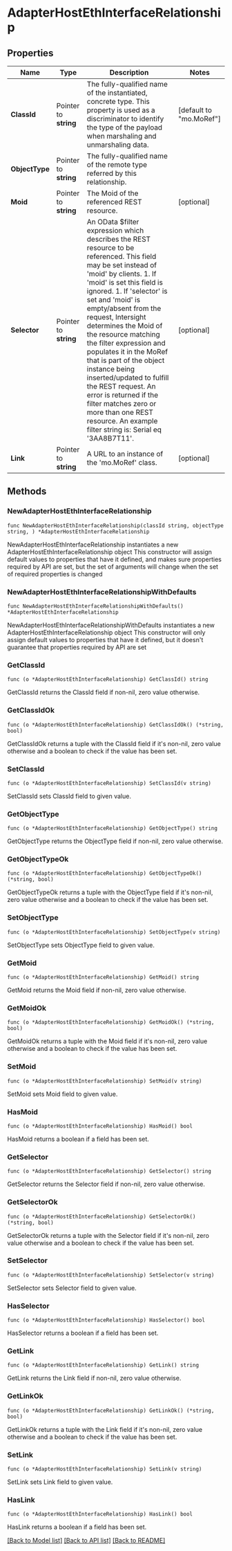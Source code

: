 # AdapterHostEthInterfaceRelationship

## Properties

Name | Type | Description | Notes
------------ | ------------- | ------------- | -------------
**ClassId** | Pointer to **string** | The fully-qualified name of the instantiated, concrete type. This property is used as a discriminator to identify the type of the payload when marshaling and unmarshaling data. | [default to "mo.MoRef"]
**ObjectType** | Pointer to **string** | The fully-qualified name of the remote type referred by this relationship. | 
**Moid** | Pointer to **string** | The Moid of the referenced REST resource. | [optional] 
**Selector** | Pointer to **string** | An OData $filter expression which describes the REST resource to be referenced. This field may be set instead of &#39;moid&#39; by clients. 1. If &#39;moid&#39; is set this field is ignored. 1. If &#39;selector&#39; is set and &#39;moid&#39; is empty/absent from the request, Intersight determines the Moid of the resource matching the filter expression and populates it in the MoRef that is part of the object instance being inserted/updated to fulfill the REST request. An error is returned if the filter matches zero or more than one REST resource. An example filter string is: Serial eq &#39;3AA8B7T11&#39;. | [optional] 
**Link** | Pointer to **string** | A URL to an instance of the &#39;mo.MoRef&#39; class. | [optional] 

## Methods

### NewAdapterHostEthInterfaceRelationship

`func NewAdapterHostEthInterfaceRelationship(classId string, objectType string, ) *AdapterHostEthInterfaceRelationship`

NewAdapterHostEthInterfaceRelationship instantiates a new AdapterHostEthInterfaceRelationship object
This constructor will assign default values to properties that have it defined,
and makes sure properties required by API are set, but the set of arguments
will change when the set of required properties is changed

### NewAdapterHostEthInterfaceRelationshipWithDefaults

`func NewAdapterHostEthInterfaceRelationshipWithDefaults() *AdapterHostEthInterfaceRelationship`

NewAdapterHostEthInterfaceRelationshipWithDefaults instantiates a new AdapterHostEthInterfaceRelationship object
This constructor will only assign default values to properties that have it defined,
but it doesn't guarantee that properties required by API are set

### GetClassId

`func (o *AdapterHostEthInterfaceRelationship) GetClassId() string`

GetClassId returns the ClassId field if non-nil, zero value otherwise.

### GetClassIdOk

`func (o *AdapterHostEthInterfaceRelationship) GetClassIdOk() (*string, bool)`

GetClassIdOk returns a tuple with the ClassId field if it's non-nil, zero value otherwise
and a boolean to check if the value has been set.

### SetClassId

`func (o *AdapterHostEthInterfaceRelationship) SetClassId(v string)`

SetClassId sets ClassId field to given value.


### GetObjectType

`func (o *AdapterHostEthInterfaceRelationship) GetObjectType() string`

GetObjectType returns the ObjectType field if non-nil, zero value otherwise.

### GetObjectTypeOk

`func (o *AdapterHostEthInterfaceRelationship) GetObjectTypeOk() (*string, bool)`

GetObjectTypeOk returns a tuple with the ObjectType field if it's non-nil, zero value otherwise
and a boolean to check if the value has been set.

### SetObjectType

`func (o *AdapterHostEthInterfaceRelationship) SetObjectType(v string)`

SetObjectType sets ObjectType field to given value.


### GetMoid

`func (o *AdapterHostEthInterfaceRelationship) GetMoid() string`

GetMoid returns the Moid field if non-nil, zero value otherwise.

### GetMoidOk

`func (o *AdapterHostEthInterfaceRelationship) GetMoidOk() (*string, bool)`

GetMoidOk returns a tuple with the Moid field if it's non-nil, zero value otherwise
and a boolean to check if the value has been set.

### SetMoid

`func (o *AdapterHostEthInterfaceRelationship) SetMoid(v string)`

SetMoid sets Moid field to given value.

### HasMoid

`func (o *AdapterHostEthInterfaceRelationship) HasMoid() bool`

HasMoid returns a boolean if a field has been set.

### GetSelector

`func (o *AdapterHostEthInterfaceRelationship) GetSelector() string`

GetSelector returns the Selector field if non-nil, zero value otherwise.

### GetSelectorOk

`func (o *AdapterHostEthInterfaceRelationship) GetSelectorOk() (*string, bool)`

GetSelectorOk returns a tuple with the Selector field if it's non-nil, zero value otherwise
and a boolean to check if the value has been set.

### SetSelector

`func (o *AdapterHostEthInterfaceRelationship) SetSelector(v string)`

SetSelector sets Selector field to given value.

### HasSelector

`func (o *AdapterHostEthInterfaceRelationship) HasSelector() bool`

HasSelector returns a boolean if a field has been set.

### GetLink

`func (o *AdapterHostEthInterfaceRelationship) GetLink() string`

GetLink returns the Link field if non-nil, zero value otherwise.

### GetLinkOk

`func (o *AdapterHostEthInterfaceRelationship) GetLinkOk() (*string, bool)`

GetLinkOk returns a tuple with the Link field if it's non-nil, zero value otherwise
and a boolean to check if the value has been set.

### SetLink

`func (o *AdapterHostEthInterfaceRelationship) SetLink(v string)`

SetLink sets Link field to given value.

### HasLink

`func (o *AdapterHostEthInterfaceRelationship) HasLink() bool`

HasLink returns a boolean if a field has been set.


[[Back to Model list]](../README.md#documentation-for-models) [[Back to API list]](../README.md#documentation-for-api-endpoints) [[Back to README]](../README.md)


